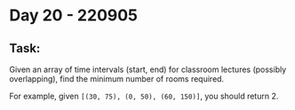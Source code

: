 # Day 20 - 220905

## Task:

Given an array of time intervals (start, end) 
for classroom lectures (possibly overlapping), 
find the minimum number of rooms required.

For example, given ```[(30, 75), (0, 50), (60, 150)]```, 
you should return 2.
